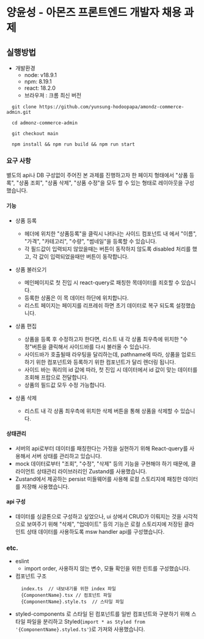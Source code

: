 # 양윤성 - 아몬즈 프론트엔드 개발자 채용 과제

## 실행방법

- 개발환경
  - node: v18.9.1
  - npm: 8.19.1
  - react: 18.2.0
  - 브라우져 : 크롬 최신 버전

```
  git clone https://github.com/yunsung-hodoopapa/amondz-commerce-admin.git

  cd admonz-commerce-admin

  git checkout main

  npm install && npm run build && npm run start

```

### 요구 사항

별도의 api나 DB 구성없이 주어진 본 과제를 진행하고자 한 페이지 형태에서 "상품 등록", "상품 조회", "상품 삭제", "상품 수정"을
모두 할 수 있는 형태로 레이아웃을 구성했습니다.

#### 기능

- 상품 등록

  - 헤더에 위치한 "상품등록"을 클릭시 나타나는 사이드 컴포넌트 내 에서 "이름", "가격", "카테고리", "수량", "썸네일"을 등록할 수 있습니다.
  - 각 필드값이 입력되지 않았을때는 버튼이 동작하지 않도록 disabled 처리를 했고, 각 값이 입력되었을때만 버튼이 동작합니다.

- 상품 불러오기

  - 메인페이지로 첫 진입 시 react-query로 패칭한 목데이터를 죄호할 수 있습니다.
  - 등록한 상품은 이 목 데이터 하단에 위치합니다.
  - 리스트 페이지는 페이지를 리프레쉬 하면 초기 데이터로 복구 되도록 설정했습니다.

- 상품 편집

  - 상품을 등록 후 수정하고자 한다면, 리스트 내 각 상품 최우측에 위치한 "수정"버튼을 클릭해서 사이드바를 다시 불러올 수 있습니다.
  - 사이드바가 호출될때 라우팅을 달리하는데, pathname에 따라, 상품을 업로드하기 위한 컴포넌트와 등록하기 위한 컴포넌트가 달리 렌더링 됩니다.
  - 사이드 바는 쿼리의 id 값에 따라, 첫 진입 시 데이터에서 id 값이 맞는 데이터를 조회해 프랍으로 전달합니다.
  - 상품의 필드값 모두 수정 가능합니다.

- 상품 삭제

  - 리스트 내 각 상품 최우측에 위치한 삭제 버튼을 통해 상품을 삭제할 수 있습니다.

#### 상태관리

- 서버의 api로부터 데이터를 패칭한다는 가정을 실현하기 위해 React-query를 사용해서 서버 상태를 관리하고 있습니다.
- mock 데이터로부터 "조회", "수정", "삭제" 등의 기능을 구현해야 하기 때문에, 클라이언트 상태관리 라이브러리인 Zustand를 사용했습니다.
- Zustand에서 제공하는 persist 미들웨어를 사용해 로컬 스토리지에 패칭한 데이터를 저장해 사용했습니다.

#### api 구성

- 데이터를 싱글톤으로 구성하고 싶었으나, ui 상에서 CRUD가 이뤄지는 것을 시각적으로 보여주기 위해 "삭제", "업데이트" 등의 기능은 로컬 스토리지에 저장된 클라인트 상태 데이터를 사용하도록 msw handler api를 구성했습니다.

### etc.

- eslint
  - import order, 사용하지 않는 변수, 모듈 확인을 위한 린트를 구성했습니다.
- 컴포넌트 구조
  ```
    index.ts  // 내보내기를 위한 index 파일
    {ComponentName}.tsx // 컴포넌트 파일
    {ComponentName}.style.ts  // 스타일 파일
  ```
- styled-components 로 스타일 된 컴포넌트를 일반 컴포넌트와 구분하기 위해 스타일 파일을 분리하고 Styled(`import * as Styled from '{ComponentName}.styled.ts'`)로 가져와 사용했습니다.
